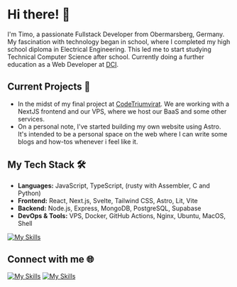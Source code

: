 # Hi there! 👋

I'm Timo, a passionate Fullstack Developer from Obermarsberg, Germany. My fascination with technology began in school, where I completed my high school diploma in Electrical Engineering. This led me to start studying Technical Computer Science after school. Currently doing a further education as a Web Developer at [DCI](https://digitalcareerinstitute.org/de/courses/web-development).

## Current Projects 🚀
- In the midst of my final project at [CodeTriumvirat](https://github.com/orgs/CodeTriumvirat/repositories). We are working with a NextJS frontend and our VPS, where we host our BaaS and some other services. 
- On a personal note, I've started building my own website using Astro. It's intended to be a personal space on the web where I can write some blogs and how-tos whenever i feel like it.

## My Tech Stack 🛠
- **Languages:** JavaScript, TypeScript, (rusty with Assembler, C and Python)
- **Frontend:** React, Next.js, Svelte, Tailwind CSS, Astro, Lit, Vite
- **Backend:** Node.js, Express, MongoDB, PostgreSQL, Supabase
- **DevOps & Tools:** VPS, Docker, GitHub Actions, Nginx, Ubuntu, MacOS, Shell
  
[![My Skills](https://skillicons.dev/icons?i=js,ts,html,css,svelte,tailwind,lit,vite,nodejs,express,mongodb,postgres,supabase,docker,github,githubactions,nginx,ubuntu,apple,bash,nextjs,ai,wordpress)](https://skillicons.dev)

## Connect with me 🌐
[![My Skills](https://skillicons.dev/icons?i=linkedin)](https://linkedin.com/in/timobickmann)
[![My Skills](https://skillicons.dev/icons?i=discord)](https://discord.com/users/378936566652862475)
